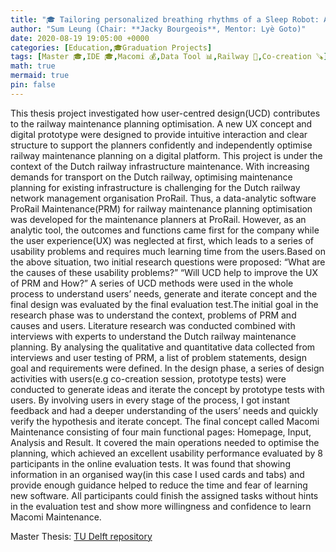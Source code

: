```yaml
---
title: "🎓 Tailoring personalized breathing rhythms of a Sleep Robot: An interactive data loop design"
author: "Sum Leung (Chair: **Jacky Bourgeois**, Mentor: Lyè Goto)"
date: 2020-08-19 19:05:00 +0000
categories: [Education,🎓Graduation Projects]
tags: [Master 🎓,IDE 🎓,Macomi 💰,Data Tool 📊,Railway 🚌,Co-creation 🪚]
math: true
mermaid: true
pin: false
---
```



This thesis project investigated how user-centred design(UCD) contributes to the railway maintenance planning optimisation. A new UX concept and digital prototype were designed to provide intuitive interaction and clear structure to support the planners confidently and independently optimise railway maintenance planning on a digital platform. This project is under the context of the Dutch railway infrastructure maintenance. With increasing demands for transport on the Dutch railway, optimising maintenance planning for existing infrastructure is challenging for the Dutch railway network management organisation ProRail. Thus, a data-analytic software ProRail Maintenance(PRM) for railway maintenance planning optimisation was developed for the maintenance planners at ProRail. However, as an analytic tool, the outcomes and functions came first for the company while the user experience(UX) was neglected at first, which leads to a series of usability problems and requires much learning time from the users.Based on the above situation, two initial research questions were proposed: “What are the causes of these usability problems?” “Will UCD help to improve the UX of PRM and How?” A series of UCD methods were used in the whole process to understand users’ needs, generate and iterate concept and the final design was evaluated by the final evaluation test.The initial goal in the research phase was to understand the context, problems of PRM and causes and users. Literature research was conducted combined with interviews with experts to understand the Dutch railway maintenance planning. By analysing the qualitative and quantitative data collected from interviews and user testing of PRM, a list of problem statements, design goal and requirements were defined. In the design phase, a series of design activities with users(e.g co-creation session, prototype tests) were conducted to generate ideas and iterate the concept by prototype tests with users. By involving users in every stage of the process, I got instant feedback and had a deeper understanding of the users’ needs and quickly verify the hypothesis and iterate concept. The final concept called Macomi Maintenance consisting of four main functional pages: Homepage, Input, Analysis and Result. It covered the main operations needed to optimise the planning, which achieved an excellent usability performance evaluated by 8 participants in the online evaluation tests. It was found that showing information in an organised way(in this case I used cards and tabs) and provide enough guidance helped to reduce the time and fear of learning new software. All participants could finish the assigned tasks without hints in the evaluation test and show more willingness and confidence to learn Macomi Maintenance.

Master Thesis: [TU Delft repository](https://repository.tudelft.nl/islandora/object/uuid%3Ae8410968-febb-47fd-b51c-79132326d3c9?collection=education)